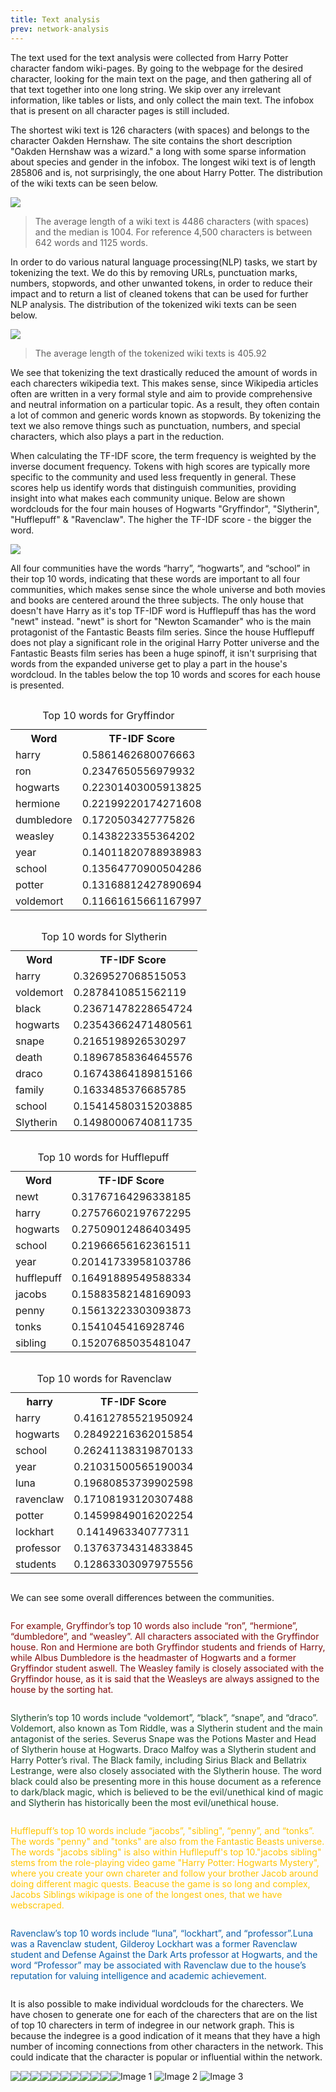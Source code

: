 ```yaml
---
title: Text analysis
prev: network-analysis
---
```


The text used for the text analysis were collected from Harry Potter character fandom wiki-pages. By going to the webpage for the desired character, looking for the main text on the page, and then gathering all of that text together into one long string. We skip over any irrelevant information, like tables or lists, and only collect the main text. The infobox that is present on all character pages is still included. 




The shortest wiki text is 126 characters (with spaces) and belongs to the character Oakden Hernshaw. The site contains the short description "Oakden Hernshaw was a wizard." a long with some sparse information about species and gender in the infobox. The longest wiki text is of length 285806 and is, not surprisingly, the one about Harry Potter. The distribution of the wiki texts can be seen below.

<img src="/images/Distribution_wiki_text.png"     />

> The average length of a wiki text is 4486 characters (with spaces) and the median is 1004. For reference 4,500 characters is between 642 words and 1125 words.

In order to do various natural language processing(NLP) tasks, we start by tokenizing the text. We do this by removing URLs, punctuation marks, numbers, stopwords, and other unwanted tokens, in order to reduce their impact and to return a list of cleaned tokens that can be used for further NLP analysis. The distribution of the tokenized wiki texts can be seen below. 

<img src="/images/Distribution_wiki_text_tokenized.png"     />

> The average length of the tokenized wiki texts is 405.92

We see that tokenizing the text drastically reduced the amount of words in each charecters wikipedia text. This makes sense, since Wikipedia articles often are written in a very formal style and aim to provide comprehensive and neutral information on a particular topic. As a result, they often contain a lot of common and generic words known as stopwords. By tokenizing the text we also remove things such as punctuation, numbers, and special characters, which also plays a part in the reduction.

When calculating the TF-IDF score, the term frequency is weighted by the inverse document frequency. Tokens with high scores are typically more specific to the community and used less frequently in general. These scores help us identify words that distinguish communities, providing insight into what makes each community unique. Below are shown wordclouds for the four main houses of Hogwarts "Gryffindor", "Slytherin", "Hufflepuff" & "Ravenclaw". The higher the TF-IDF score - the bigger the word. 

<img src="/images/House_wordclouds.png"     />

All four communities have the words “harry”, “hogwarts”, and “school” in their top 10 words, indicating that these words are important to all four communities, which makes sense since the whole universe and both movies and books are centered around the three subjects. The only house that doesn't have Harry as it's top TF-IDF word is Hufflepuff thas has the word "newt" instead. "newt" is short for "Newton Scamander" who is the main protagonist of the Fantastic Beasts film series. Since the house Hufflepuff does not play a significant role in the original Harry Potter universe and the Fantastic Beasts film series has been a huge spinoff, it isn't surprising that words from the expanded universe get to play a part in the house's wordcloud. In the tables below the top 10 words and scores for each house is presented.

<div style="display: flex; flex-wrap: wrap;">
  <div style="flex: 1; margin-right: 10px;">
    <table>
      <caption>Top 10 words for Gryffindor</caption>
      <tr>
        <th>Word</th>
        <th>TF-IDF Score</th>
      </tr>
      <tr>
        <td>harry</td>
        <td>0.5861462680076663</td>
      </tr>
      <tr>
        <td>ron</td>
        <td>0.2347650556979932</td>
      </tr>
      <tr>
        <td>hogwarts</td>
        <td>0.22301403005913825</td>
      </tr>
      <tr>
        <td>hermione</td>
        <td>0.22199220174271608</td>
      </tr>
      <tr>
        <td>dumbledore</td>
        <td>0.1720503427775826</td>
      </tr>
      <tr>
        <td>weasley</td>
        <td>0.1438223355364202</td>
      </tr>
      <tr>
        <td>year</td>
        <td>0.14011820788938983</td>
      </tr>
      <tr>
        <td>school</td>
        <td>0.13564770900504286</td>
      </tr>
      <tr>
        <td>potter</td>
        <td>0.13168812427890694</td>
      </tr>
      <tr>
        <td>voldemort</td>
        <td>0.11661615661167997</td>
      </tr>
    </table>
  </div>

  <div style="display: inline-block; vertical-align: top;">
    <table>
      <caption>Top 10 words for Slytherin</caption>
      <tr>
        <th>Word</th>
        <th>TF-IDF Score</th>
      </tr>
      <tr>
        <td>harry</td>
        <td>0.3269527068515053</td>
      </tr>
      <tr>
        <td>voldemort</td>
        <td>0.2878410851562119</td>
      </tr>
      <tr>
        <td>black</td>
        <td>0.23671478228654724</td>
      </tr>
      <tr>
        <td>hogwarts</td>
        <td>0.23543662471480561</td>
      </tr>
      <tr>
        <td>snape</td>
        <td>0.2165198926530297</td>
      </tr>
      <tr>
        <td>death</td>
        <td>0.18967858364645576</td>
      </tr>
      <tr>
        <td>draco</td>
        <td>0.16743864189815166</td>
      </tr>
      <tr>
        <td>family</td>
        <td>0.1633485376685785</td>
      </tr>
      <tr>
        <td>school</td>
        <td>0.15414580315203885</td>
    <tr>
     <tr>
        <td>Slytherin</td>
        <td>0.14980006740811735</td>
    <tr>
  </table>
  </div>


<div style="display: flex; flex-wrap: wrap;">
  <div style="flex: 1; margin-right: 10px;">
    <table>
      <caption>Top 10 words for Hufflepuff</caption>
      <tr>
        <th>Word</th>
        <th>TF-IDF Score</th>
      </tr>
      <tr>
        <td>newt</td>
        <td>0.31767164296338185</td>
      </tr>
      <tr>
        <td>harry</td>
        <td>0.27576602197672295</td>
      </tr>
      <tr>
        <td>hogwarts</td>
        <td>0.27509012486403495</td>
      </tr>
      <tr>
        <td>school</td>
        <td>0.21966656162361511</td>
      </tr>
      <tr>
        <td>year</td>
        <td>0.20141733958103786 </td>
      </tr>
      <tr>
        <td>hufflepuff</td>
        <td>0.16491889549588334</td>
      </tr>
      <tr>
        <td>jacobs</td>
        <td>0.15883582148169093</td>
      </tr>
      <tr>
        <td>penny</td>
        <td>0.15613223303093873</td>
      </tr>
      <tr>
        <td>tonks</td>
        <td>0.1541045416928746</td>
      </tr>
      <tr>
        <td>sibling</td>
        <td>0.15207685035481047</td>
      </tr>
    </table>
  </div>

  <div style="display: inline-block; vertical-align: top;">
    <table>
      <caption>Top 10 words for Ravenclaw</caption>
      <tr>
        <th>harry</th>
        <th>TF-IDF Score</th>
      </tr>
      <tr>
        <td>harry</td>
        <td>0.41612785521950924</td>
      </tr>
      <tr>
        <td>hogwarts</td>
        <td>0.28492216362015854</td>
      </tr>
      <tr>
        <td>school</td>
        <td>0.26241138319870133</td>
      </tr>
      <tr>
        <td>year</td>
        <td>0.21031500565190034</td>
      </tr>
      <tr>
        <td>luna</td>
        <td>0.19680853739902598</td>
      </tr>
      <tr>
        <td>ravenclaw</td>
        <td>0.17108193120307488</td>
      </tr>
      <tr>
        <td>potter</td>
        <td>0.14599849016202254</td>
      </tr>
      <tr>
        <td>lockhart</td>
        <td> 0.1414963340777311</td>
      </tr>
      <tr>
        <td>professor</td>
        <td>0.13763734314833845</td>
    <tr>
     <tr>
        <td>students</td>
        <td>0.12863303097975556</td>
    <tr>
  </table>
  </div>

We can see some overall differences between the communities.

<p style="color:#7F0909;"> For example, Gryffindor’s top 10 words also include “ron”, “hermione”, “dumbledore”, and “weasley”. All characters associated with the Gryffindor house. Ron and Hermione are both Gryffindor students and friends of Harry, while Albus Dumbledore is the headmaster of Hogwarts and a former Gryffindor student aswell. The Weasley family is closely associated with the Gryffindor house, as it is said that the Weasleys are always assigned to the house by the sorting hat.</p>

<p style="color:#1A472A;">Slytherin’s top 10 words include “voldemort”, “black”, “snape”, and “draco”. Voldemort, also known as Tom Riddle, was a Slytherin student and the main antagonist of the series. Severus Snape was the Potions Master and Head of Slytherin house at Hogwarts. Draco Malfoy was a Slytherin student and Harry Potter’s rival. The Black family, including Sirius Black and Bellatrix Lestrange, were also closely associated with the Slytherin house. The word black could also be presenting more in this house document as a reference to dark/black magic, which is believed to be the evil/unethical kind of magic and Slytherin has historically been the most evil/unethical house.</p>

<p style="color:#FFC500;">Hufflepuff’s top 10 words include “jacobs”, "sibling", “penny”, and “tonks”. The words "penny" and "tonks" are also from the Fantastic Beasts universe. The words "jacobs sibling" is also within Hufllepuff's top 10."jacobs sibling" stems from the role-playing video game "Harry Potter: Hogwarts Mystery", where you create your own chareter and follow your brother Jacob around doing different magic quests. Beacuse the game is so long and complex, Jacobs Siblings wikipage is one of the longest ones, that we have webscraped.</p>

<p style="color:#0A5EA8;">Ravenclaw’s top 10 words include “luna”, “lockhart”, and “professor”.Luna was a Ravenclaw student, Gilderoy Lockhart was a former Ravenclaw student and Defense Against the Dark Arts professor at Hogwarts, and the word “Professor” may be associated with Ravenclaw due to the house’s reputation for valuing intelligence and academic achievement.</p>


It is also possible to make individual wordclouds for the charecters. We have chosen to generate one for each of the charecters that are on the list of top 10 charecters in term of indegree in our network graph. This is because the indegree is a good indication of it means that they have a high number of incoming connections from other characters in the network. This could indicate that the character is popular or influential within the network.


<img src="/images/Harry James Potter.png" />

<img src="/images/Ronald Bilius Weasley.png"     />

<img src="/images/Hermione Jean Granger.png"   />

<img src="/images/Tom Marvolo Riddle.png"     />

<img src="/images/Sirius Black III.png"     />

<img src="/images/Severus Snape.png"     />

<img src="/images/Arthur Weasley.png"     />

<img src="/images/Albus Dumbledore.png"  />

<img src="/images/Draco Lucius Malfoy.png"     />

<img src="/images/Ginevra Molly Potter (née Weasley).png"     />



<head>
  <link rel="stylesheet" type="text/css" href="https://cdnjs.cloudflare.com/ajax/libs/slick-carousel/1.8.1/slick.min.css"/>
  <link rel="stylesheet" type="text/css" href="https://cdnjs.cloudflare.com/ajax/libs/slick-carousel/1.8.1/slick-theme.min.css"/>
  <script type="text/javascript" src="https://cdnjs.cloudflare.com/ajax/libs/jquery/3.3.1/jquery.min.js"></script>
  <script type="text/javascript" src="https://cdnjs.cloudflare.com/ajax/libs/slick-carousel/1.8.1/slick.min.js"></script>
</head>

<div class="slick">
  <img src="/images/Draco Lucius Malfoy.png" alt="Image 1">
  <img src="/images/Draco Lucius Malfoy.png" alt="Image 2">
  <img src="/images/Draco Lucius Malfoy.png" alt="Image 3">
</div>

<script type="text/javascript">
  $(d
  ocument).ready(function(){
    $('.slick').slick();
  });
</script>
